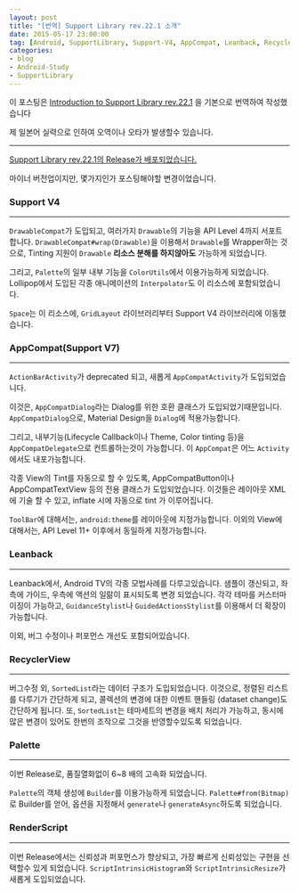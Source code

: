 ```yaml
---
layout: post
title: "[번역] Support Library rev.22.1 소개"
date: 2015-05-17 23:00:00
tag: [Android, SupportLibrary, Support-V4, AppCompat, Leanback, RecyclerView, Palette, RenderScript]
categories:
- blog
- Android-Study
- SupportLibrary
---
```


이 포스팅은 [Introduction to Support Library rev.22.1](http://qiita.com/KeithYokoma/items/ed241048be30698ebedb) 을 기본으로 번역하여 작성했습니다

제 일본어 실력으로 인하여 오역이나 오타가 발생할수 있습니다.

<!--more-->

- - -

[Support Library rev.22.1의 Release가 배포되었습니다.](http://android-developers.blogspot.jp/2015/04/android-support-library-221.html)

마이너 버전업이지만, 몇가지인가 포스팅해야할 변경이었습니다.

### Support V4

- - -

`DrawableCompat`가 도입되고, 여러가지 `Drawable`의 기능을 API Level 4까지 서포트합니다. `DrawableCompat#wrap(Drawable)`을 이용해서 `Drawable`를 Wrapper하는 것으로, Tinting 지원이 `Drawable` **리소스 분해를 하지않아도** 가능하게 되었습니다.

그리고, `Palette`의 일부 내부 기능을 `ColorUtils`에서 이용가능하게 되었습니다. Lollipop에서 도입된 각종 애니메이션의 `Interpolator`도 이 리소스에 포함되었습니다.

`Space`는 이 리소스에, `GridLayout` 라이브러리부터 Support V4 라이브러리에 이동했습니다.

### AppCompat(Support V7)

- - -

`ActionBarActivity`가 deprecated 되고, 새롭게 `AppCompatActivity`가 도입되었습니다.

이것은, `AppCompatDialog`라는 Dialog를 위한 호환 클래스가 도입되었기때문입니다. `AppCompatDialog`으로, Material Design을 `Dialog`에 적용가능합니다.

그리고, 내부기능(Lifecycle Callback이나 Theme, Color tinting 등)을 `AppCompatDelegate`으로 컨트롤하는것이 가능합니다. 이 `AppCompat`은 어느 `Activity`에서도 내포가능합니다.

각종 View의 Tint를 자동으로 할 수 있도록, AppCompatButton이나 AppCompatTextView 등의 전용 클래스가 도입되었습니다. 이것들은 레이아웃 XML에 기술 할 수 있고, inflate 시에 자동으로 tint 가 이루어집니다.

`ToolBar`에 대해서는, `android:theme`를 레이아웃에 지정가능합니다. 이외의 View에 대해서는, API Level 11+ 이후에서 동일하게 지정가능합니다.

### Leanback

- - -

Leanback에서, Android TV의 각종 모법사례를 다루고있습니다. 샘플이 갱신되고, 좌측에 가이드, 우측에 액션의 일랆이 표시되도록  변경 되었습니다. 각각 테마를 커스터마이징이 가능하고, `GuidanceStylist`나 `GuidedActionsStylist`를 이용해서 더 확장이 가능합니다.

이외, 버그 수정이나 퍼포먼스 개선도 포함되어있습니다.

### RecyclerView

- - -

버그수정 외, `SortedList`라는 데이터 구조가 도입되었습니다. 이것으로, 정렬된 리스트를 다루기가 간단하게 되고, 콜렉션의 변경에 대한 이벤트 핸들링 (dataset change)도 간단하게 됩니다. 또, `SortedList`는 테마세트의 변경을 배치 처리가 가능하고, 동시에 많은 변경이 있어도 한번의 조작으로 그것을 반영할수있도록 되었습니다.

### Palette

- - -

이번 Release로, 품질열화없이 6~8 배의 고속화 되었습니다.

`Palette`의 객체 생성에 `Builder`를 이용가능하게 되었습니다. `Palette#from(Bitmap)`로 Builder를 얻어, 옵션을 지정해서 `generate`나 `generateAsync`하도록 되었습니다.

### RenderScript

- - -

이번 Release에서는 신뢰성과 퍼포먼스가 향상되고, 가장 빠르게 신뢰성있는 구현을 선택할수 있게 되었습니다. `ScriptIntrinsicHistogram`와 `ScriptIntrinsicResize`가 새롭게 도입되었습니다.
